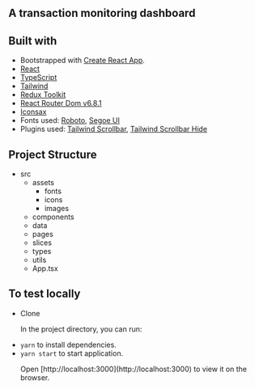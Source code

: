 <h2>A transaction monitoring dashboard</h2>

## Built with

- Bootstrapped with [Create React App](https://github.com/facebook/create-react-app).
- [React](https://reactjs.org/)
- [TypeScript](https://www.typescriptlang.org/)
- [Tailwind](https://tailwindcss.com/)
- [Redux Toolkit](https://redux-toolkit.js.org/)
- [React Router Dom v6.8.1](https://reactrouter.com/en/main)
- [Iconsax](https://iconsax-react.pages.dev/)
- Fonts used: [Roboto](https://fonts.google.com/specimen/Roboto), [Segoe UI](https://freefontsfamily.com/segoe-ui-font-free/)
- Plugins used: [Tailwind Scrollbar](https://www.npmjs.com/package/tailwind-scrollbar), [Tailwind Scrollbar Hide](https://www.npmjs.com/package/tailwind-scrollbar-hide)

## Project Structure

- src
  - assets
    - fonts
    - icons
    - images
  - components
  - data
  - pages
  - slices
  - types
  - utils
  - App.tsx

## To test locally

- Clone
  <p>In the project directory, you can run:</p>
- `yarn` to install dependencies.
- `yarn start` to start application.
  <p>Open [http://localhost:3000](http://localhost:3000) to view it on the browser.</p>
